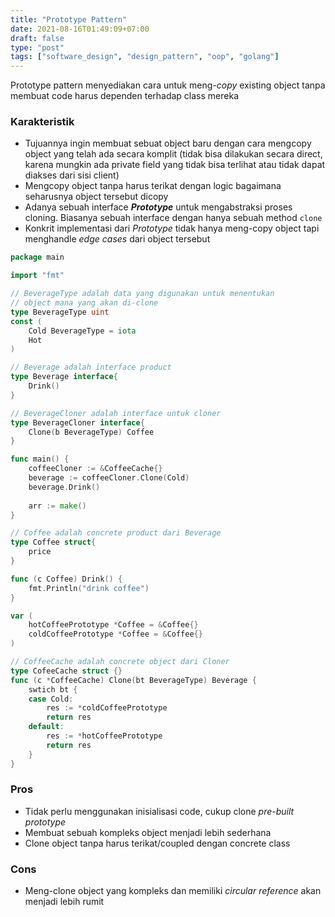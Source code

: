 ```yaml
---
title: "Prototype Pattern"
date: 2021-08-16T01:49:09+07:00
draft: false
type: "post"
tags: ["software_design", "design_pattern", "oop", "golang"]
---
```


Prototype pattern menyediakan cara untuk meng-*copy* existing object tanpa membuat code harus dependen terhadap class mereka

### Karakteristik
- Tujuannya ingin membuat sebuat object baru dengan cara mengcopy object yang telah ada secara komplit (tidak bisa dilakukan secara direct, karena mungkin ada private field yang tidak bisa terlihat atau tidak dapat diakses dari sisi client)
- Mengcopy object tanpa harus terikat dengan logic bagaimana seharusnya object tersebut dicopy
- Adanya sebuah interface ***Prototype*** untuk mengabstraksi proses cloning. Biasanya sebuah interface dengan hanya sebuah method `clone`
- Konkrit implementasi dari *Prototype* tidak hanya meng-copy object tapi menghandle *edge cases* dari object tersebut

```go
package main

import "fmt"

// BeverageType adalah data yang digunakan untuk menentukan
// object mana yang akan di-clone
type BeverageType uint
const (
	Cold BeverageType = iota
	Hot
)

// Beverage adalah interface product
type Beverage interface{
	Drink()
}

// BeverageCloner adalah interface untuk cloner
type BeverageCloner interface{
	Clone(b BeverageType) Coffee
}

func main() {
	coffeeCloner := &CoffeeCache{}
	beverage := coffeeCloner.Clone(Cold)
	beverage.Drink()
	
	arr := make()
}

// Coffee adalah concrete product dari Beverage
type Coffee struct{
	price
}

func (c Coffee) Drink() {
	fmt.Println("drink coffee")
}

var (
	hotCoffeePrototype *Coffee = &Coffee{}
	coldCoffeePrototype *Coffee = &Coffee{}
)

// CoffeeCache adalah concrete object dari Cloner
type CofeeCache struct {}
func (c *CoffeeCache) Clone(bt BeverageType) Beverage {
	swtich bt {
	case Cold:
		res := *coldCoffeePrototype
		return res
	default:
		res := *hotCoffeePrototype
		return res
	}
}

```

### Pros
- Tidak perlu menggunakan inisialisasi code, cukup clone *pre-built prototype*
- Membuat sebuah kompleks object menjadi lebih sederhana
- Clone object tanpa harus terikat/coupled dengan concrete class


### Cons
- Meng-clone object yang kompleks dan memiliki *circular reference* akan menjadi lebih rumit